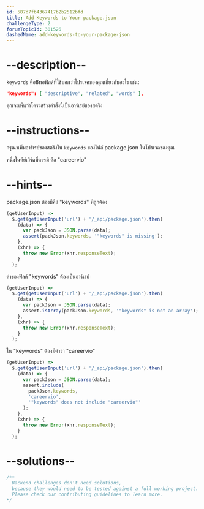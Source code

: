 ```yaml
---
id: 587d7fb4367417b2b2512bfd
title: Add Keywords to Your package.json
challengeType: 2
forumTopicId: 301526
dashedName: add-keywords-to-your-package-json
---
```


# --description--

`keywords` คือ8nอฟิลด์ที่ใช้บอกว่าโปรเจคของคุณเกี่ยวกับอะไร เช่น:

```json
"keywords": [ "descriptive", "related", "words" ],
```

คุณจะเห็นว่าโครงสร้างคำสั่งนี้เป็นอาร์เรย์ของสตริง

# --instructions--

กรุณาเพิ่มอาร์เรย์ของสตริงใน `keywords` ของไฟล์ package.json ในโปรเจคของคุณ

หนึ่งในคีย์เวิร์ดที่ควรมี คือ "careervio"

# --hints--

package.json ต้องมีคีย์ "keywords" ที่ถูกต้อง

```js
(getUserInput) =>
  $.get(getUserInput('url') + '/_api/package.json').then(
    (data) => {
      var packJson = JSON.parse(data);
      assert(packJson.keywords, '"keywords" is missing');
    },
    (xhr) => {
      throw new Error(xhr.responseText);
    }
  );
```

ค่าของฟิลด์ "keywords" ต้องเป็นอาร์เรย์

```js
(getUserInput) =>
  $.get(getUserInput('url') + '/_api/package.json').then(
    (data) => {
      var packJson = JSON.parse(data);
      assert.isArray(packJson.keywords, '"keywords" is not an array');
    },
    (xhr) => {
      throw new Error(xhr.responseText);
    }
  );
```

ใน "keywords" ต้องมีคำว่า "careervio"

```js
(getUserInput) =>
  $.get(getUserInput('url') + '/_api/package.json').then(
    (data) => {
      var packJson = JSON.parse(data);
      assert.include(
        packJson.keywords,
        'careervio',
        '"keywords" does not include "careervio"'
      );
    },
    (xhr) => {
      throw new Error(xhr.responseText);
    }
  );
```

# --solutions--

```js
/**
  Backend challenges don't need solutions, 
  because they would need to be tested against a full working project. 
  Please check our contributing guidelines to learn more.
*/
```
